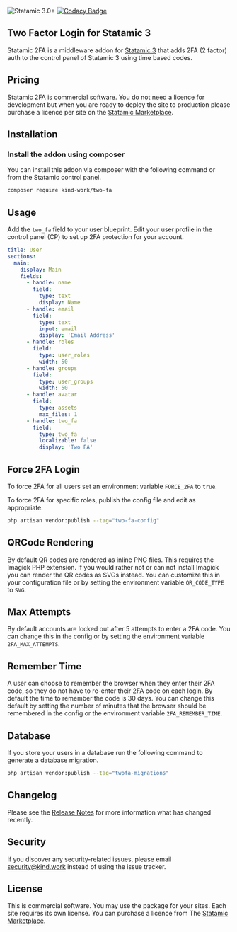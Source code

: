 ![Statamic 3.0+](https://img.shields.io/badge/Statamic-3.0+-FF269E?style=for-the-badge&link=https://statamic.com)
[![Codacy Badge](https://app.codacy.com/project/badge/Grade/4fe2d8a500d94b05b4198a49f1bc9d03)](https://www.codacy.com/gh/kind-work/two-fa/dashboard?utm_source=github.com&utm_medium=referral&utm_content=kind-work/two-fa&utm_campaign=Badge_Grade)

## Two Factor Login for Statamic 3

Statamic 2FA is a middleware addon for [Statamic 3](https://github.com/statamic/cms) that adds 2FA (2 factor) auth to the control panel of Statamic 3 using time based codes.

## Pricing

Statamic 2FA is commercial software. You do not need a licence for development but when you are ready to deploy the site to production please purchase a licence per site on the [Statamic Marketplace](https://statamic.com/marketplace/addons/2fa).

## Installation

### Install the addon using composer

You can install this addon via composer with the following command or from the Statamic control panel.

```bash
composer require kind-work/two-fa
```

## Usage

Add the `two_fa` field to your user blueprint. Edit your user profile in the control panel (CP) to set up 2FA protection for your account.

```yaml
title: User
sections:
  main:
    display: Main
    fields:
      - handle: name
        field:
          type: text
          display: Name
      - handle: email
        field:
          type: text
          input: email
          display: 'Email Address'
      - handle: roles
        field:
          type: user_roles
          width: 50
      - handle: groups
        field:
          type: user_groups
          width: 50
      - handle: avatar
        field:
          type: assets
          max_files: 1
      - handle: two_fa
        field:
          type: two_fa
          localizable: false
          display: 'Two FA'
```

## Force 2FA Login

To force 2FA for all users set an environment variable `FORCE_2FA` to `true`.

To force 2FA for specific roles, publish the config file and edit as appropriate.

```bash
php artisan vendor:publish --tag="two-fa-config"
```

## QRCode Rendering

By default QR codes are rendered as inline PNG files. This requires the Imagick PHP extension. If you would rather not or can not install Imagick you can render the QR codes as SVGs instead. You can customize this in your configuration file or by setting the environment variable `QR_CODE_TYPE` to `SVG`.

## Max Attempts

By default accounts are locked out after 5 attempts to enter a 2FA code. You can change this in the config or by setting the environment variable `2FA_MAX_ATTEMPTS`.

## Remember Time

A user can choose to remember the browser when they enter their 2FA code, so they do not have to re-enter their 2FA code on each login. By default the time to remember the code is 30 days. You can change this default by setting the number of minutes that the browser should be remembered in the config or the environment variable `2FA_REMEMBER_TIME`.

## Database

If you store your users in a database run the following command to generate a database migration.

```bash
php artisan vendor:publish --tag="twofa-migrations"
```

## Changelog

Please see the [Release Notes](https://statamic.com/addons/jrc9designstudio/2fa/release-notes) for more information what has changed recently.

## Security

If you discover any security-related issues, please email security@kind.work instead of using the issue tracker.

## License

This is commercial software. You may use the package for your sites. Each site requires its own license. You can purchase a licence from The [Statamic Marketplace](https://statamic.com/marketplace/addons/2fa).
